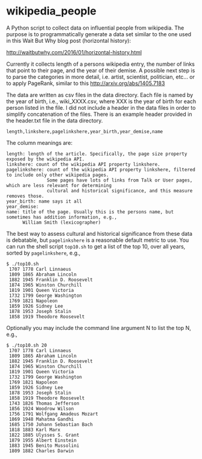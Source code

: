 # wikipedia_people

A Python script to collect data on influential people from wikipedia. The purpose is to programmatically generate a
data set similar to the one used in this Wait But Why blog post (horizontal history):

http://waitbutwhy.com/2016/01/horizontal-history.html

Currently it collects length of a persons wikipedia entry, the number of links that point to their page, and the year of their demise. A possible next step is to parse the categories in more detail, i.e. artist, scientist, politician, etc... or to apply PageRank, similar to this http://arxiv.org/abs/1405.7183

The data are written as csv files in the data directory. Each file is named by the year of birth, i.e.,
wiki_XXXX.csv, where XXX is the year of birth for each person listed in the file. I did not include a header in the data
files in order to simplify
concatenation of the files.
There is an example header provided in the header.txt file in the data directory.

`length,linkshere,pagelinkshere,year_birth,year_demise,name`

The column meanings are:
```
length: length of the article. Specifically, the page size property exposed by the wikipedia API.
linkshere: count of the wikipedia API property linkshere.
pagelinkshere: count of the wikipedia API property linkshere, filtered to include only other wikipedia pages.
               Some pages have lots of links from Talk or User pages, which are less relevant for determining
               cultural and historical significance, and this measure removes those.
year_birth: name says it all
year_demise:
name: title of the page. Usually this is the persons name, but sometimes has addition information, e.g.,
      William Smith (lexicographer)
```

The best way to assess cultural and historical significance from these data is debatable, but `pagelinkshere` is a reasonable default metric to use.
You can run the shell script `top10.sh` to get a list of the top 10, over all years, sorted by `pagelinkshere`, e.g.,
```
$ ./top10.sh
 1707 1778 Carl Linnaeus
 1809 1865 Abraham Lincoln
 1882 1945 Franklin D. Roosevelt
 1874 1965 Winston Churchill
 1819 1901 Queen Victoria
 1732 1799 George Washington
 1769 1821 Napoleon
 1859 1926 Sidney Lee
 1878 1953 Joseph Stalin
 1858 1919 Theodore Roosevelt
```

Optionally you may include the command line argument N to list the top N, e.g.,

```
$ ./top10.sh 20
 1707 1778 Carl Linnaeus
 1809 1865 Abraham Lincoln
 1882 1945 Franklin D. Roosevelt
 1874 1965 Winston Churchill
 1819 1901 Queen Victoria
 1732 1799 George Washington
 1769 1821 Napoleon
 1859 1926 Sidney Lee
 1878 1953 Joseph Stalin
 1858 1919 Theodore Roosevelt
 1743 1826 Thomas Jefferson
 1856 1924 Woodrow Wilson
 1756 1791 Wolfgang Amadeus Mozart
 1869 1948 Mahatma Gandhi
 1685 1750 Johann Sebastian Bach
 1818 1883 Karl Marx
 1822 1885 Ulysses S. Grant
 1879 1955 Albert Einstein
 1883 1945 Benito Mussolini
 1809 1882 Charles Darwin
```
